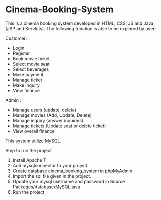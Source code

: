 ﻿# Cinema-Booking-System

This is a cinema booking system developed in HTML, CSS, JS and Java (JSP and Servlets). The following function is able to be explored by user:

Customer:

- Login
- Register
- Book movie ticket
- Select movie seat
- Select beverages
- Make payment
- Manage ticket
- Make inquiry
- View finance

Admin :

- Manage users (update, delete)
- Manage movies (Add, Update, Delete)
- Manage inquiry (answer inquiries)
- Manage tickets (Update seat or delete ticket)
- View overall finance

This system utilize MySQL.

Step to run the project

1. Install Apache T
2. Add mysqlconnector to your project
3. Create database cinema_booking_system in phpMyAdmin
4. Import the sql file given in the project.
5. Update your mysql username and password in Source Packages/database/MySQL.java
6. Run the project
